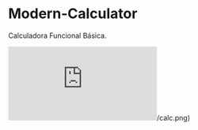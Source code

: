 # Modern-Calculator
Calculadora Funcional Básica.<br>

![github.com/Decta-Cubitus/Calculadora moderna](https://github.com/Decta-Cubitus/Modern-Calculator/blob/main/README.md)/calc.png)
